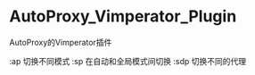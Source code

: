 AutoProxy_Vimperator_Plugin
===========================

AutoProxy的Vimperator插件

:ap 切换不同模式
:sp 在自动和全局模式间切换
:sdp 切换不同的代理